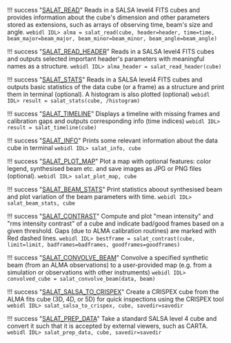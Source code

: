 !!! success "[SALAT_READ](idl/salat_read.md)"
	Reads in a SALSA level4 FITS cubes and provides information about the cube's dimension and other parameters stored as extensions, such as arrays of observing time, beam's size and angle.
	```webidl
	IDL> alma = salat_read(cube, header=header, time=time, beam_major=beam_major, beam_minor=beam_minor, beam_angle=beam_angle)
	```

!!! success "[SALAT_READ_HEADER](idl/salat_read_header.md)"
	Reads in a SALSA level4 FITS cubes and outputs selected important header's parameters with meaningful names as a structure.
	```webidl
	IDL> alma_header = salat_read_header(cube)
	```

!!! success "[SALAT_STATS](idl/salat_stats.md)"
	Reads in a SALSA level4 FITS cubes and outputs basic statistics of the data cube (or a frame) as a structure and print them in terminal (optional). A histogram is also plotted (optional)
	```webidl
	IDL> result = salat_stats(cube, /histogram)
	```

!!! success "[SALAT_TIMELINE](idl/salat_timeline.md)"
	Displays a timeline with missing frames and calibration gaps and outputs corresponding info (time indices)
	```webidl
	IDL> result = salat_timeline(cube)
	```

!!! success "[SALAT_INFO](idl/salat_info.md)"
	Prints some relevant information about the data cube in terminal
	```webidl
	IDL> salat_info, cube
	```

!!! success "[SALAT_PLOT_MAP](idl/salat_plot_map.md)"
	Plot a map with optional features: color legend, synthesised beam etc. and save images as JPG or PNG files (optional).
	```webidl
	IDL> salat_plot_map, cube
	```

!!! success "[SALAT_BEAM_STATS](idl/salat_beam_stats.md)"
	Print statistics aboout synthesised beam and plot variation of the beam parameters with time.
	```webidl
	IDL> salat_beam_stats, cube
	```

!!! success "[SALAT_CONTRAST](idl/salat_contrast.md)"
	Compute and plot "mean intensity" and "rms intensity contrast" of a cube and indicate bad/good frames based on a given threshold. Gaps (due to ALMA calibration routines) are marked with Red dashed lines.
	```webidl
	IDL> bestframe = salat_contrast(cube, limit=limit, badframes=badframes, goodframes=goodframes)
	```

!!! success "[SALAT_CONVOLVE_BEAM](idl/salat_convolve_beam.md)"
	Convolve a specified synthetic beam (from an ALMA observations) to a user-provided map (e.g. from a simulation or observations with other instruments)
	```webidl
	IDL> convolved_cube = salat_convolve_beam(data, beam)
	```

!!! success "[SALAT_SALSA_TO_CRISPEX](idl/salat_salsa_to_crispex.md)"
	Create a CRISPEX cube from the ALMA fits cube (3D, 4D, or 5D) for quick inspections using the CRISPEX tool
	```webidl
	IDL> salat_salsa_to_crispex, cube, savedir=savedir
	```

!!! success "[SALAT_PREP_DATA](idl/salat_prep_data.md)"
	Take a standard SALSA level 4 cube and convert it such that it is accepted by external viewers, such as CARTA.
	```webidl
	IDL> salat_prep_data, cube, savedir=savedir
	```